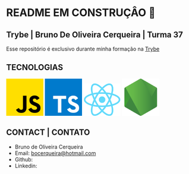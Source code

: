 # README EM CONSTRUÇÂO 🔨

## Trybe | Bruno De Oliveira Cerqueira | Turma 37
Esse repositório é exclusivo durante minha formação na [Trybe](https://www.betrybe.com/)

## TECNOLOGIAS
<div>
  <img src="./data/img/js.png" width="100">
  <img src="./data/img/typescript.png" width="100">
  <img src="./data/img/reactjs.png" width="100">
  <img src="./data/img/node-js.png" width="100">
</div>

## CONTACT | CONTATO
- Bruno de Oliveira Cerqueira
- Email: bocerqueira@hotmail.com
- Github:
- Linkedin: